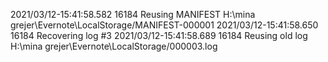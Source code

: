 2021/03/12-15:41:58.582 16184 Reusing MANIFEST H:\mina grejer\Evernote\LocalStorage/MANIFEST-000001
2021/03/12-15:41:58.650 16184 Recovering log #3
2021/03/12-15:41:58.689 16184 Reusing old log H:\mina grejer\Evernote\LocalStorage/000003.log 
